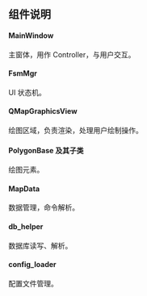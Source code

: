 ## 组件说明

#### MainWindow
主窗体，用作 Controller，与用户交互。

#### FsmMgr
UI 状态机。

#### QMapGraphicsView
绘图区域，负责渲染，处理用户绘制操作。

#### PolygonBase 及其子类
绘图元素。

#### MapData
数据管理，命令解析。

#### db_helper
数据库读写、解析。

#### config_loader
配置文件管理。
